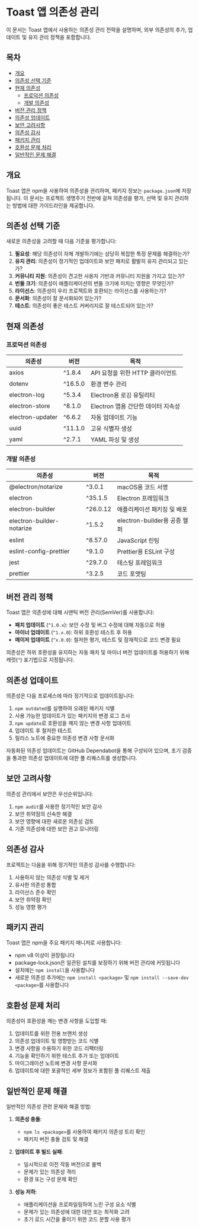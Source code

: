 # Toast 앱 의존성 관리

이 문서는 Toast 앱에서 사용하는 의존성 관리 전략을 설명하며, 외부 의존성의 추가, 업데이트 및 유지 관리 정책을 포함합니다.

## 목차

- [개요](#개요)
- [의존성 선택 기준](#의존성-선택-기준)
- [현재 의존성](#현재-의존성)
  - [프로덕션 의존성](#프로덕션-의존성)
  - [개발 의존성](#개발-의존성)
- [버전 관리 정책](#버전-관리-정책)
- [의존성 업데이트](#의존성-업데이트)
- [보안 고려사항](#보안-고려사항)
- [의존성 감사](#의존성-감사)
- [패키지 관리](#패키지-관리)
- [호환성 문제 처리](#호환성-문제-처리)
- [일반적인 문제 해결](#일반적인-문제-해결)

## 개요

Toast 앱은 npm을 사용하여 의존성을 관리하며, 패키지 정보는 `package.json`에 저장됩니다. 이 문서는 프로젝트 생명주기 전반에 걸쳐 의존성을 평가, 선택 및 유지 관리하는 방법에 대한 가이드라인을 제공합니다.

## 의존성 선택 기준

새로운 의존성을 고려할 때 다음 기준을 평가합니다:

1. **필요성**: 해당 의존성이 자체 개발하기에는 상당히 복잡한 특정 문제를 해결하는가?
2. **유지 관리**: 의존성이 정기적인 업데이트와 보안 패치로 활발히 유지 관리되고 있는가?
3. **커뮤니티 지원**: 의존성이 견고한 사용자 기반과 커뮤니티 지원을 가지고 있는가?
4. **번들 크기**: 의존성이 애플리케이션의 번들 크기에 미치는 영향은 무엇인가?
5. **라이선스**: 의존성이 우리 프로젝트와 호환되는 라이선스를 사용하는가?
6. **문서화**: 의존성이 잘 문서화되어 있는가?
7. **테스트**: 의존성이 좋은 테스트 커버리지로 잘 테스트되어 있는가?

## 현재 의존성

### 프로덕션 의존성

| 의존성 | 버전 | 목적 |
|--------|------|------|
| axios | ^1.8.4 | API 요청을 위한 HTTP 클라이언트 |
| dotenv | ^16.5.0 | 환경 변수 관리 |
| electron-log | ^5.3.4 | Electron용 로깅 유틸리티 |
| electron-store | ^8.1.0 | Electron 앱용 간단한 데이터 지속성 |
| electron-updater | ^6.6.2 | 자동 업데이트 기능 |
| uuid | ^11.1.0 | 고유 식별자 생성 |
| yaml | ^2.7.1 | YAML 파싱 및 생성 |

### 개발 의존성

| 의존성 | 버전 | 목적 |
|--------|------|------|
| @electron/notarize | ^3.0.1 | macOS용 코드 서명 |
| electron | ^35.1.5 | Electron 프레임워크 |
| electron-builder | ^26.0.12 | 애플리케이션 패키징 및 배포 |
| electron-builder-notarize | ^1.5.2 | electron-builder용 공증 헬퍼 |
| eslint | ^8.57.0 | JavaScript 린팅 |
| eslint-config-prettier | ^9.1.0 | Prettier용 ESLint 구성 |
| jest | ^29.7.0 | 테스팅 프레임워크 |
| prettier | ^3.2.5 | 코드 포맷팅 |

## 버전 관리 정책

Toast 앱은 의존성에 대해 시맨틱 버전 관리(SemVer)를 사용합니다:

- **패치 업데이트** (`^1.0.x`): 보안 수정 및 버그 수정에 대해 자동으로 허용
- **마이너 업데이트** (`^1.x.0`): 하위 호환성 테스트 후 허용
- **메이저 업데이트** (`^x.0.0`): 철저한 평가, 테스트 및 잠재적으로 코드 변경 필요

의존성은 하위 호환성을 유지하는 자동 패치 및 마이너 버전 업데이트를 허용하기 위해 캐럿(`^`) 표기법으로 지정됩니다.

## 의존성 업데이트

의존성은 다음 프로세스에 따라 정기적으로 업데이트됩니다:

1. `npm outdated`를 실행하여 오래된 패키지 식별
2. 사용 가능한 업데이트가 있는 패키지의 변경 로그 조사
3. `npm update`로 호환성을 깨지 않는 변경 사항 업데이트
4. 업데이트 후 철저한 테스트
5. 릴리스 노트에 중요한 의존성 변경 사항 문서화

자동화된 의존성 업데이트는 GitHub Dependabot을 통해 구성되어 있으며, 초기 검증을 통과한 의존성 업데이트에 대한 풀 리퀘스트를 생성합니다.

## 보안 고려사항

의존성 관리에서 보안은 우선순위입니다:

1. `npm audit`를 사용한 정기적인 보안 감사
2. 보안 취약점의 신속한 해결
3. 보안 영향에 대한 새로운 의존성 검토
4. 기존 의존성에 대한 보안 권고 모니터링

## 의존성 감사

프로젝트는 다음을 위해 정기적인 의존성 감사를 수행합니다:

1. 사용하지 않는 의존성 식별 및 제거
2. 유사한 의존성 통합
3. 라이선스 준수 확인
4. 보안 취약점 확인
5. 성능 영향 평가

## 패키지 관리

Toast 앱은 npm을 주요 패키지 매니저로 사용합니다:

- npm v8 이상이 권장됩니다
- package-lock.json은 일관된 설치를 보장하기 위해 버전 관리에 커밋됩니다
- 설치에는 `npm install`을 사용합니다
- 새로운 의존성 추가에는 `npm install <package>` 및 `npm install --save-dev <package>`를 사용합니다

## 호환성 문제 처리

의존성이 호환성을 깨는 변경 사항을 도입할 때:

1. 업데이트를 위한 전용 브랜치 생성
2. 의존성 업데이트 및 영향받는 코드 식별
3. 변경 사항을 수용하기 위한 코드 리팩터링
4. 기능을 확인하기 위한 테스트 추가 또는 업데이트
5. 마이그레이션 노트에 변경 사항 문서화
6. 업데이트에 대한 포괄적인 세부 정보가 포함된 풀 리퀘스트 제출

## 일반적인 문제 해결

일반적인 의존성 관련 문제와 해결 방법:

1. **의존성 충돌**:
   - `npm ls <package>`를 사용하여 패키지 의존성 트리 확인
   - 패키지 버전 충돌 검토 및 해결

2. **업데이트 후 빌드 실패**:
   - 일시적으로 이전 작동 버전으로 롤백
   - 문제가 있는 의존성 격리
   - 환경 또는 구성 문제 확인

3. **성능 저하**:
   - 애플리케이션을 프로파일링하여 느린 구성 요소 식별
   - 문제가 있는 의존성에 대한 대안 또는 최적화 고려
   - 초기 로드 시간을 줄이기 위한 코드 분할 사용 평가
